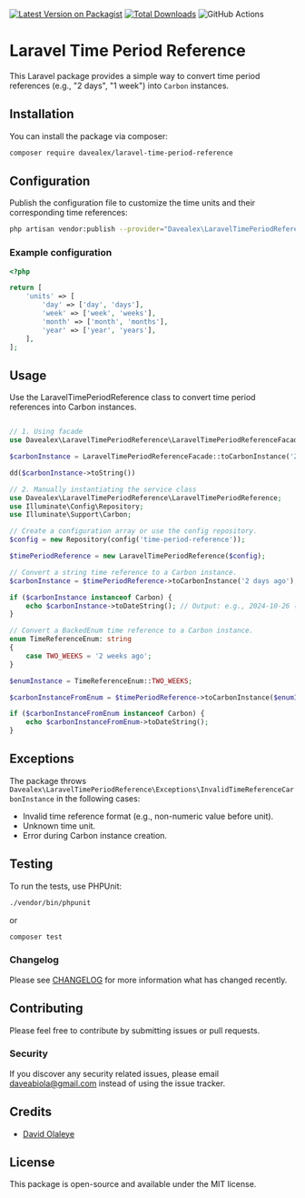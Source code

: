 [![Latest Version on Packagist](https://img.shields.io/packagist/v/davealex/laravel-time-period-reference.svg?style=flat-square)](https://packagist.org/packages/davealex/laravel-time-period-reference)
[![Total Downloads](https://img.shields.io/packagist/dt/davealex/laravel-time-period-reference.svg?style=flat-square)](https://packagist.org/packages/davealex/laravel-time-period-reference)
![GitHub Actions](https://github.com/davealex/laravel-time-period-reference/actions/workflows/main.yml/badge.svg)

# Laravel Time Period Reference

This Laravel package provides a simple way to convert time period references (e.g., "2 days", "1 week") into `Carbon` instances.

## Installation

You can install the package via composer:

```bash
composer require davealex/laravel-time-period-reference
```

## Configuration

Publish the configuration file to customize the time units and their corresponding time references:

```bash
php artisan vendor:publish --provider="Davealex\LaravelTimePeriodReference\LaravelTimePeriodReferenceServiceProvider"
```

### Example configuration

```php
<?php

return [
    'units' => [
        'day' => ['day', 'days'],
        'week' => ['week', 'weeks'],
        'month' => ['month', 'months'],
        'year' => ['year', 'years'],
    ],
];
```

## Usage
Use the LaravelTimePeriodReference class to convert time period references into Carbon instances.

```php

// 1. Using facade
use Davealex\LaravelTimePeriodReference\LaravelTimePeriodReferenceFacade;

$carbonInstance = LaravelTimePeriodReferenceFacade::toCarbonInstance('2 days ago');

dd($carbonInstance->toString())

// 2. Manually instantiating the service class
use Davealex\LaravelTimePeriodReference\LaravelTimePeriodReference;
use Illuminate\Config\Repository;
use Illuminate\Support\Carbon;

// Create a configuration array or use the config repository.
$config = new Repository(config('time-period-reference'));

$timePeriodReference = new LaravelTimePeriodReference($config);

// Convert a string time reference to a Carbon instance.
$carbonInstance = $timePeriodReference->toCarbonInstance('2 days ago');

if ($carbonInstance instanceof Carbon) {
    echo $carbonInstance->toDateString(); // Output: e.g., 2024-10-26 (if today is 2024-10-28)
}

// Convert a BackedEnum time reference to a Carbon instance.
enum TimeReferenceEnum: string
{
    case TWO_WEEKS = '2 weeks ago';
}

$enumInstance = TimeReferenceEnum::TWO_WEEKS;

$carbonInstanceFromEnum = $timePeriodReference->toCarbonInstance($enumInstance);

if ($carbonInstanceFromEnum instanceof Carbon) {
    echo $carbonInstanceFromEnum->toDateString();
}
```
## Exceptions

The package throws `Davealex\LaravelTimePeriodReference\Exceptions\InvalidTimeReferenceCarbonInstance` in the following cases:

* Invalid time reference format (e.g., non-numeric value before unit).
* Unknown time unit.
* Error during Carbon instance creation.

## Testing

To run the tests, use PHPUnit:

```bash
./vendor/bin/phpunit 
```
or 

```bash
composer test
```

### Changelog

Please see [CHANGELOG](CHANGELOG.md) for more information what has changed recently.

## Contributing

Please feel free to contribute by submitting issues or pull requests.

### Security

If you discover any security related issues, please email daveabiola@gmail.com instead of using the issue tracker.

## Credits

-   [David Olaleye](https://github.com/davealex)

## License

This package is open-source and available under the MIT license.

